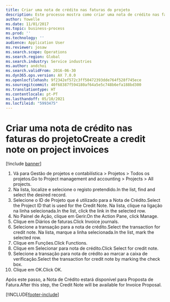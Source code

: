 ```yaml
---
title: Criar uma nota de crédito nas faturas do projeto
description: Este processo mostra como criar uma nota de crédito nas faturas do projeto que foram publicadas.
author: Yowelle
ms.date: 11/01/2017
ms.topic: business-process
ms.prod: ''
ms.technology: ''
audience: Application User
ms.reviewer: josaw
ms.search.scope: Operations
ms.search.region: Global
ms.search.industry: Service industries
ms.author: andchoi
ms.search.validFrom: 2016-06-30
ms.dyn365.ops.version: AX 7.0.0
ms.openlocfilehash: 9f2342ef572c3ff50472393dde764f528f745ece
ms.sourcegitcommit: 40f68387f594180af64a5e5c748b6efa188bd300
ms.translationtype: HT
ms.contentlocale: pt-PT
ms.lasthandoff: 05/10/2021
ms.locfileid: "5993475"
---
```

# <a name="create-a-credit-note-on-project-invoices"></a><span data-ttu-id="768ad-103">Criar uma nota de crédito nas faturas do projeto</span><span class="sxs-lookup"><span data-stu-id="768ad-103">Create a credit note on project invoices</span></span>

[!include [banner](../../includes/banner.md)]

1. <span data-ttu-id="768ad-104">Vá para Gestão de projetos e contabilística > Projetos > Todos os projetos.</span><span class="sxs-lookup"><span data-stu-id="768ad-104">Go to Project management and accounting > Projects > All projects.</span></span> 
2. <span data-ttu-id="768ad-105">Na lista, localize e selecione o registo pretendido.</span><span class="sxs-lookup"><span data-stu-id="768ad-105">In the list, find and select the desired record.</span></span> 
3. <span data-ttu-id="768ad-106">Selecione o ID de Projeto que é utilizado para a Nota de Crédito.</span><span class="sxs-lookup"><span data-stu-id="768ad-106">Select the Project ID that is used for the Credit Note.</span></span> <span data-ttu-id="768ad-107">Na lista, clique na ligação na linha selecionada.</span><span class="sxs-lookup"><span data-stu-id="768ad-107">In the list, click the link in the selected row.</span></span> 
4. <span data-ttu-id="768ad-108">No Painel de Ação, clique em Gerir.</span><span class="sxs-lookup"><span data-stu-id="768ad-108">On the Action Pane, click Manage.</span></span> 
5. <span data-ttu-id="768ad-109">Clique em Diários de faturas.</span><span class="sxs-lookup"><span data-stu-id="768ad-109">Click Invoice journals.</span></span> 
6. <span data-ttu-id="768ad-110">Selecione a transação para a nota de crédito.</span><span class="sxs-lookup"><span data-stu-id="768ad-110">Select the transaction for credit note.</span></span> <span data-ttu-id="768ad-111">Na lista, marque a linha selecionada.</span><span class="sxs-lookup"><span data-stu-id="768ad-111">In the list, mark the selected row.</span></span> 
7. <span data-ttu-id="768ad-112">Clique em Funções.</span><span class="sxs-lookup"><span data-stu-id="768ad-112">Click Functions.</span></span> 
8. <span data-ttu-id="768ad-113">Clique em Selecionar para nota de crédito.</span><span class="sxs-lookup"><span data-stu-id="768ad-113">Click Select for credit note.</span></span> 
9. <span data-ttu-id="768ad-114">Selecione a transação para nota de crédito ao marcar a caixa de verificação.</span><span class="sxs-lookup"><span data-stu-id="768ad-114">Select the transaction for credit note by marking the check box.</span></span>
10. <span data-ttu-id="768ad-115">Clique em OK.</span><span class="sxs-lookup"><span data-stu-id="768ad-115">Click OK.</span></span> 

<span data-ttu-id="768ad-116">Após este passo, a Nota de Crédito estará disponível para Proposta de Fatura.</span><span class="sxs-lookup"><span data-stu-id="768ad-116">After this step, the Credit Note will be available for Invoice Proposal.</span></span>


[!INCLUDE[footer-include](../../includes/footer-banner.md)]